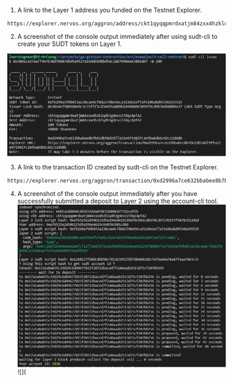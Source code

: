 
1. A link to the Layer 1 address you funded on the Testnet Explorer.
```
https://explorer.nervos.org/aggron/address/ckt1qyqqpmrdxatjm84zxx4hzklq4h3gdevz27dqz4pf42
```

2. A screenshot of the console output immediately after using sudt-cli to create your SUDT tokens on Layer 1.

![Create your SUDT tokens on Layer 1](https://github.com/cuongtuanvu/Hackathon-Nervos-Broaden-the-Spectrum/blob/main/Task%2004%20-%20Issue%20An%20SUDT%20Token%20On%20Layer%201%20And%20Deposit%20It%20To%20Layer%202/Create%20your%20SUDT%20tokens%20on%20Layer%201.JPG?raw=true)

3. A link to the transaction ID created by sudt-cli on the Testnet Explorer.

```
https://explorer.nervos.org/aggron/transaction/0xd2996a7ce632bbabee8b7b61db58d19ffa21e9719827c2e5ba6db6c02c12d48b
```

4. A screenshot of the console output immediately after you have successfully submitted a deposit to Layer 2 using the account-cli tool.
![A deposi to Layer 2](https://github.com/cuongtuanvu/Hackathon-Nervos-Broaden-the-Spectrum/blob/main/Task%2004%20-%20Issue%20An%20SUDT%20Token%20On%20Layer%201%20And%20Deposit%20It%20To%20Layer%202/A%20deposit%20to%20Layer%202-1.JPG?raw=true)
![](
